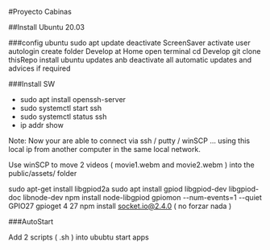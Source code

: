 #Proyecto Cabinas

##Install Ubuntu 20.03

###config ubuntu
 sudo apt update
 deactivate ScreenSaver
 activate user autologin 
 create folder Develop at Home
 open terminal 
 cd Develop
 git clone thisRepo
 install ubuntu updates anb deactivate all automatic updates and advices if required

###Install  SW

 - sudo apt install openssh-server
 - sudo systemctl start ssh
 - sudo systemctl status ssh
 - ip addr show
 
 Note: Now your are able to connect via ssh / putty / winSCP ... using this local ip from another computer in the same local network.

 Use winSCP to move 2 videos ( movie1.webm and movie2.webm ) into the public/assets/ folder
 
 
 
 
 sudo apt-get install libgpiod2a
 sudo apt install gpiod libgpiod-dev libgpiod-doc libnode-dev
 npm install node-libgpiod
 gpiomon --num-events=1 --quiet GPIO27
 gpioget 4 27
 npm install socket.io@2.4.0 ( no forzar nada )

###AutoStart

 Add 2 scripts ( .sh ) into ububtu start apps
